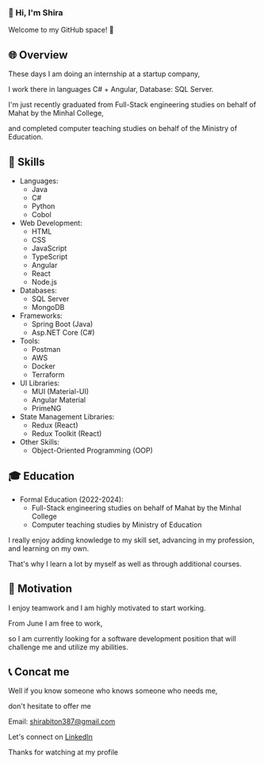 ### 👋 Hi, I'm Shira
Welcome to my GitHub space! 🚀


## 🌐 Overview
These days I am doing an internship at a startup company,

I work there in languages ​​C# + Angular, Database: SQL Server.

I'm just recently graduated from Full-Stack engineering studies on behalf of Mahat by the Minhal College,

and completed computer teaching studies on behalf of the Ministry of Education.


## 🚀 Skills
- Languages:
  - Java
  - C#
  - Python
  - Cobol
- Web Development:
  - HTML
  - CSS
  - JavaScript
  - TypeScript
  - Angular
  - React
  - Node.js
- Databases:
  - SQL Server
  - MongoDB
- Frameworks:
  - Spring Boot (Java)
  - Asp.NET Core (C#)
- Tools:
  - Postman
  - AWS
  - Docker
  - Terraform
- UI Libraries:
    - MUI (Material-UI)
    - Angular Material
    - PrimeNG 
- State Management Libraries:
    - Redux (React)
    - Redux Toolkit (React)
- Other Skills:
  - Object-Oriented Programming (OOP)


## 🎓 Education
- Formal Education (2022-2024):
  - Full-Stack engineering studies on behalf of Mahat by the Minhal College 
  - Computer teaching studies by Ministry of Education

I really enjoy adding knowledge to my skill set, advancing in my profession, and learning on my own. 

That's why I learn a lot by myself as well as through additional courses.


## 💪 Motivation
I enjoy teamwork and I am highly motivated to start working.

From June I am free to work,

so I am currently looking for a software development position that will challenge me and utilize my abilities.


## 📞 Concat me
Well if you know someone who knows someone who needs me,

don't hesitate to offer me

Email: shirabiton387@gmail.com

Let's connect on [LinkedIn](https://www.linkedin.com/in/shirabiton/)

Thanks for watching at my profile 
